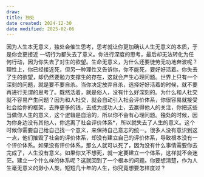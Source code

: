 ```yaml
---
draw:
title: 独处
date created: 2024-12-30
date modified: 2025-02-06
---
```


因为人生本无意义，独处会催生思考，思考就让你更加确认人生无意义的本质，于是你会更接近 一切行为都失去了意义。你进行深度的思考，最后却无法转化为任何行动，因为你失去了对生的欲望。生命无意义，为什么还要徒劳无功地奔波呢？理性上，你已经接近死，但另一种理性又告诉你，你不能死，要好好活着。你失去了生的欲望，却仍然要勉力支撑生的存在，这就会产生心理问题。世界上只有一个深刻的问题，就是要不要自杀。当你决定放弃自杀，选择好好活着的时候，就不要再进行无谓的思考了。既然活着，就是俗人，没有什么好深刻的。为什么和人社交就不容易产生问题？因为和人社交，就会自动引入社会评价体系，你很容易就接受社会给你的框架，去挣更多的钱，去成为成功人士，去赢得他人的关注，你把这些当做你人生的意义，这个逻辑是自洽的，所以你不会有心理问题。独处的时候，因为你身边没有其他人，你远离了社会评价体系*，所以就失去了人生的意义。这个时候你需要自己给自己找一个意义，来保持自己意志的统一。很多人没有意识到这一点，他们摧毁了社会的评价体系，却没有建立自己的评价体系，导致根本没有一个评价体系。如果没有评价体系，那么人就可以死了，因为没有什么事情需要你去完成了，人生没有意义。如果你又不想死，就一定要建立一个体系，这样就不会迷茫。建立一个什么样的体系呢？这就回到了一个根本的问题。你要想清楚，作为人生毫无意义的渺小人类，短短几十年的人生，你究竟想要怎样度过？

